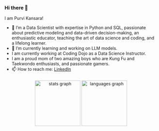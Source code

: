 ### Hi there 👋

I am Purvi Kansara!

- 🔭 I’m a Data Scientist with expertise in Python and SQL, passionate about predictive modeling and data-driven decision-making, an enthusiastic educator, teaching the art of data science and coding, and a lifelong learner.
- 🌱 I’m currently learning and working on LLM models.
- I am currently working at Coding Dojo as a Data Science Instructor.
- I am a proud mom of two amazing boys who are Kung Fu and Taekwondo enthusiasts, and passionate gamers.
- 📫 How to reach me: [LinkedIn](https://www.linkedin.com/in/purvikansara/)

###

<div align="center">
  <img src="https://github-readme-stats.vercel.app/api?username=purvikansara&hide_title=false&hide_rank=false&show_icons=true&include_all_commits=true&count_private=true&disable_animations=false&theme=dracula&locale=en&hide_border=false" height="150" alt="stats graph"  />
  <img src="https://github-readme-stats.vercel.app/api/top-langs?username=purvikansara&locale=en&hide_title=false&layout=compact&card_width=320&langs_count=5&theme=dracula&hide_border=false" height="150" alt="languages graph"  />
  
<div align="center">
<img src="https://komarev.com/ghpvc/?username=purvikansara&style=flat-square&color=blue" alt=""/>

###

###


